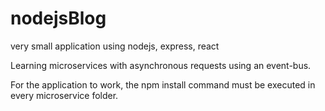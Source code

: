 # nodejsBlog
very small application using nodejs, express, react

Learning microservices with asynchronous requests using an event-bus.

For the application to work, the npm install command must be executed in every microservice folder.